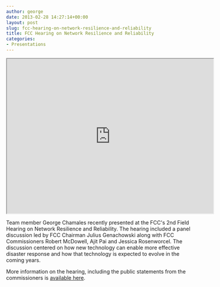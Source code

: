 ```yaml
---
author: george
date: 2013-02-28 14:27:14+00:00
layout: post
slug: fcc-hearing-on-network-resilience-and-reliability
title: FCC Hearing on Network Resilience and Reliability
categories:
- Presentations
---
```


<div id="post_img" style="border:none;background-color:black;">
<iframe width="560" height="420" src="http://www.youtube.com/embed/d1OYh58glEY?color=white&amp;theme=light">...</iframe>
</div>

Team member George Chamales recently presented at the FCC's 2nd Field Hearing on Network Resilience and Reliability.  The hearing included a panel discussion led by FCC Chairman Julius Genachowski along with FCC Commissioners Robert McDowell, Ajit Pai and Jessica Rosenworcel.  The discussion centered on how new technology can enable more effective disaster response and how that technology is expected to evolve in the coming years.

More information on the hearing, including the public statements from the commissioners is [available here](https://www.fcc.gov/events/second-national-hearing-network-resilience-and-reliability).
